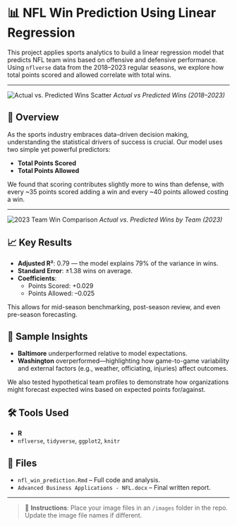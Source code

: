 # 📊 NFL Win Prediction Using Linear Regression

This project applies sports analytics to build a linear regression model that predicts NFL team wins based on offensive and defensive performance. Using `nflverse` data from the 2018–2023 regular seasons, we explore how total points scored and allowed correlate with total wins.

---

![Actual vs. Predicted Wins Scatter](images/actual_vs_predicted.png)
*Actual vs Predicted Wins (2018–2023)*

## 🏈 Overview

As the sports industry embraces data-driven decision making, understanding the statistical drivers of success is crucial. Our model uses two simple yet powerful predictors:

- **Total Points Scored**
- **Total Points Allowed**

We found that scoring contributes slightly more to wins than defense, with every ~35 points scored adding a win and every ~40 points allowed costing a win.

---

![2023 Team Win Comparison](images/2023_win_comparison.png)
*Actual vs. Predicted Wins by Team (2023)*

## 📈 Key Results

- **Adjusted R²**: 0.79 — the model explains 79% of the variance in wins.
- **Standard Error**: ±1.38 wins on average.
- **Coefficients**:
  - Points Scored: +0.029
  - Points Allowed: –0.025

This allows for mid-season benchmarking, post-season review, and even pre-season forecasting.

## 🧪 Sample Insights

- **Baltimore** underperformed relative to model expectations.
- **Washington** overperformed—highlighting how game-to-game variability and external factors (e.g., weather, officiating, injuries) affect outcomes.

We also tested hypothetical team profiles to demonstrate how organizations might forecast expected wins based on expected points for/against.

## 🛠️ Tools Used

- **R**
- `nflverse`, `tidyverse`, `ggplot2`, `knitr`

## 📁 Files

- `nfl_win_prediction.Rmd` – Full code and analysis.
- `Advanced Business Applications - NFL.docx` – Final written report.

---

> 📌 **Instructions**: Place your image files in an `/images` folder in the repo. Update the image file names if different.
